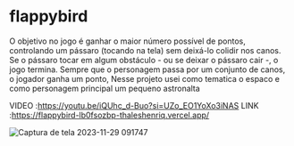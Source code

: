 # flappybird
O objetivo no jogo é ganhar o maior número possível de pontos, controlando um pássaro (tocando na tela) sem deixá-lo colidir nos canos. Se o pássaro tocar em algum obstáculo - ou se deixar o pássaro cair -, o jogo termina. Sempre que o personagem passa por um conjunto de canos, o jogador ganha um ponto, Nesse projeto usei como tematica o espaco e como personagem principal um pequeno astronalta

VIDEO :https://youtu.be/iQUhc_d-Buo?si=UZo_EO1YoXo3iNAS
LINK :https://flappybird-lb0fsozbp-thaleshenriq.vercel.app/

![Captura de tela 2023-11-29 091747](https://github.com/ThalesHenriq/Flappybird/assets/125931825/a9c3e73f-9563-4276-97e1-6d7cb866433c)
